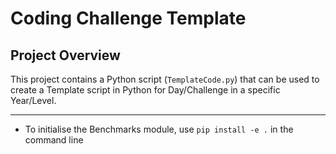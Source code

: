 # Coding Challenge Template

## Project Overview
This project contains a Python script (`TemplateCode.py`) that can be used to create a Template script in Python for Day/Challenge in a specific Year/Level.

---

* To initialise the Benchmarks module, use `pip install -e .` in the command line